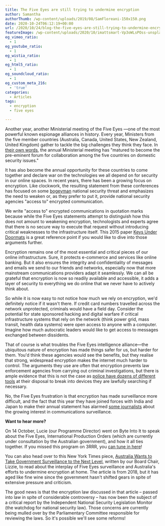 ```yaml
---
title: The Five Eyes are still trying to undermine encryption
author: Samantha
authorThumb: /wp-content/uploads/2019/08/SamFloreani-150x150.png
date: 2020-10-24T06:12:19+00:00
url: /2020/10/24/blog-the-five-eyes-are-still-trying-to-undermine-encryption/
featureImage: /wp-content/uploads/2020/10/imattsmart-Vp3oWLsPOss-unsplash.jpg
eg_vimeo_ratio:
  - 1
eg_youtube_ratio:
  - 1
eg_wistia_ratio:
  - 1
eg_html5_ratio:
  - 1
eg_soundcloud_ratio:
  - 1
eg_custom_meta_216:
  - 'true'
categories:
  - Articles
tags:
  - encryption
  - five eyes

---
```

Another year, another Ministerial meeting of the Five Eyes —one of the most powerful known espionage alliances in history. Every year, Ministers from the five member countries (Australia, Canada, United States, New Zealand, United Kingdom) gather to tackle the big challenges they think they face. In [their own words][1], the annual Ministerial meeting has "matured to become the pre-eminent forum for collaboration among the five countries on domestic security issues."

It has also become the annual opportunity for these countries to come together and declare war on the technologies we all depend on for security in our online spaces. In recent years, there has been a growing focus on encryption. Like clockwork, the resulting statement from these conferences has focused on some [bogeyman][2] national security threat and emphasizes the need to weaken or, as they prefer to put it, provide national security agencies "access to" encrypted communication.

We write "access to" encrypted communications in quotation marks because while the Five Eyes statements attempt to distinguish how this does not amount to weakening encryption, technologists and experts agree that there is no secure way to execute that request without introducing critical weaknesses to the infrastructure itself. This 2015 paper [Keys Under Doormats][3] is a great reference point if you would like to dive into those arguments further.

Encryption remains one of the most essential and critical pieces of our online infrastructure. Sure, it protects e-commerce and services like online banking. But it also ensures the integrity and confidentiality of messages and emails we send to our friends and networks, especially now that more mainstream communications providers adapt it seamlessly. We can all be grateful that encryption is now so readily available and accessible, it adds a layer of security to everything we do online that we never have to actively think about.

So while it is now easy to not notice how much we rely on encryption, we'd definitely notice if it wasn't there. If credit card numbers travelled across the network unprotected, criminals would have a field day. Consider the potential for state sponsored hacking and digital warfare if critical infrastructure systems that rely on the network (think power grid, mass transit, health data systems) were open access to anyone with a computer. Imagine how much autocratic leaders would like to get access to messages exchanged between dissidents.

That of course is what troubles the Five Eyes intelligence alliance—the ubiquitous nature of encryption has made things safer for us, but harder for them. You'd think these agencies would see the benefits, but they realise that strong, widespread encryption makes the internet much harder to control. The arguments they use are often that encryption prevents law enforcement agencies from carrying out criminal investigations, but there is ample evidence that this is not the case as [police have dozens of different tools][4] at their disposal to break into devices they are lawfully searching if necessary.

No, the Five Eyes frustration is that encryption has made surveillance more difficult, and the fact that this year they have joined forces with India and Japan to make their annual statement has alarmed [some journalists][5] about the growing interest in communications surveillance.

**Want to hear more?**

On 14 October, Lucie (our Programme Director) went on Byte Into It to speak about the Five Eyes, International Production Orders (which are currently under consultation by the Australian government), and how it all ties together. If you missed this program on 3RRR, you [can tune in here][6]!

You can also head over to this New York Times piece, [Australia Wants to Take Government Surveillance to the Next Level][7], written by our Board Chair, Lizzie, to read about the interplay of Five Eyes surveillance and Australia's efforts to undermine encryption at home. The article is from 2018, but it has aged like fine wine since the government hasn't shifted gears in spite of extensive pressure and criticism.

The good news is that the encryption law discussed in that article &#8211; passed into law in spite of considerable controversy &#8211; has now been the subject of a critical report by the Independent National Security Legislation Monitor (the watchdog for national security law). Those concerns are currently being mulled over by the Parliamentary Committee responsible for reviewing the laws. So it's possible we'll see some reforms!

 [1]: https://www.homeaffairs.gov.au/about-us/our-portfolios/national-security/security-coordination/five-country-ministerial-2018
 [2]: https://www.justsecurity.org/28832/comeys-default-encryption-bogeyman/
 [3]: https://dspace.mit.edu/handle/1721.1/97690
 [4]: https://www.nytimes.com/2020/10/21/technology/iphone-encryption-police.html
 [5]: https://www.zdnet.com/article/five-eyes-governments-india-and-japan-make-new-call-for-encryption-backdoors/
 [6]: https://www.rrr.org.au/explore/programs/byte-into-it/episodes/13513-byte-into-it-14-october-2020
 [7]: https://www.nytimes.com/2018/09/04/opinion/australia-encryption-surveillance-bill.html
